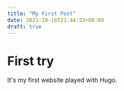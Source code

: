 ```yaml
---
title: "My First Post"
date: 2021-10-16T21:44:23+08:00
draft: true
---
```

# First try

It's my first website played with Hugo.
